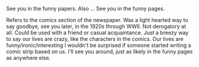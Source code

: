 See you in the funny papers.
Also ... See you in the funny pages.

Refers to the comics section of the newspaper. Was a light hearted way to say goodbye, see you later, in the 1920s through WWII. Not derogatory at all. Could be used with a friend or casual acquaintance. Just a breezy way to say our lives are crazy, like the characters in the comics. Our lives are funny/ironic/interesting I wouldn't be surprised if someone started writing a comic strip based on us. I'll see you around, just as likely in the funny pages as anywhere else.
